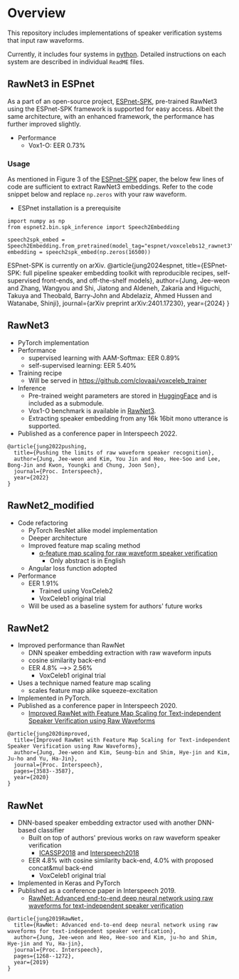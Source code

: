 # Overview
This repository includes implementations of speaker verification systems that input raw waveforms.

Currently, it includes four systems in [python](python/). 
Detailed instructions on each system are described in individual `ReadME` files.

## RawNet3 in ESPnet
As a part of an open-source project, [ESPnet-SPK](https://arxiv.org/abs/2401.17230), pre-trained RawNet3 using the ESPnet-SPK framework is supported for easy access.
Albeit the same architecture, with an enhanced framework, the performance has further improved slightly.
- Performance
  - Vox1-O: EER 0.73%
 
### Usage
As mentioned in Figure 3 of the [ESPnet-SPK](https://arxiv.org/abs/2401.17230) paper, the below few lines of code are sufficient to extract RawNet3 embeddings.
Refer to the code snippet below and replace `np.zeros` with your raw waveform.
- ESPnet installation is a prerequisite
```
import numpy as np 
from espnet2.bin.spk_inference import Speech2Embedding

speech2spk_embed = Speech2Embedding.from_pretrained(model_tag="espnet/voxcelebs12_rawnet3")
embedding = speech2spk_embed(np.zeros(16500)) 		 
```

ESPnet-SPK is currently on arXiv.
@article{jung2024espnet,
  title={ESPnet-SPK: full pipeline speaker embedding toolkit with reproducible recipes, self-supervised front-ends, and off-the-shelf models},
  author={Jung, Jee-weon and Zhang, Wangyou and Shi, Jiatong and Aldeneh, Zakaria and Higuchi, Takuya and Theobald, Barry-John and Abdelaziz, Ahmed Hussen and Watanabe, Shinji},
  journal={arXiv preprint arXiv:2401.17230},
  year={2024}
}

## RawNet3
- PyTorch implementation
- Performance
  - supervised learning with AAM-Softmax: EER 0.89%
  - self-supervised learning: EER 5.40%
- Training recipe
  - Will be served in https://github.com/clovaai/voxceleb_trainer 
- Inference
  - Pre-trained weight parameters are stored in [HuggingFace](https://huggingface.co/jungjee/RawNet3) and is included as a submodule.
  - Vox1-O benchmark is available in [RawNet3](python/RawNet3).
  - Extracting speaker embedding from any 16k 16bit mono utterance is supported.
- Published as a conference paper in Interspeech 2022. 
```
@article{jung2022pushing,
  title={Pushing the limits of raw waveform speaker recognition},
  author={Jung, Jee-weon and Kim, You Jin and Heo, Hee-Soo and Lee, Bong-Jin and Kwon, Youngki and Chung, Joon Son},
  journal={Proc. Interspeech},
  year={2022}
}
```

## RawNet2_modified
- Code refactoring
  - PyTorch ResNet alike model implementation
  - Deeper architecture
  - Improved feature map scaling method
    - [α-feature map scaling for raw waveform speaker verification]( https://doi.org/10.7776/ASK.2020.39.5.441 )
      - Only abstract is in English
  - Angular loss function adopted
- Performance
  - EER 1.91%
    - Trained using VoxCeleb2
    - VoxCeleb1 original trial
  - Will be used as a baseline system for authors' future works
## RawNet2

- Improved performance than RawNet
  - DNN speaker embedding extraction with raw waveform inputs
  - cosine similarity back-end
  - EER 4.8% -->> 2.56%
    - VoxCeleb1 original trial
- Uses a technique named feature map scaling
  - scales feature map alike squeeze-excitation
- Implemented in PyTorch.
- Published as a conference paper in Interspeech 2020. 
  - [Improved RawNet with Feature Map Scaling for Text-independent Speaker Verification using Raw Waveforms]( https://www.isca-speech.org/archive/Interspeech_2020/pdfs/1011.pdf ) 

```
@article{jung2020improved,
  title={Improved RawNet with Feature Map Scaling for Text-independent Speaker Verification using Raw Waveforms},
  author={Jung, Jee-weon and Kim, Seung-bin and Shim, Hye-jin and Kim, Ju-ho and Yu, Ha-Jin},
  journal={Proc. Interspeech},
  pages={3583--3587},
  year={2020}
}
```
## RawNet
- DNN-based speaker embedding extractor used with another DNN-based classifier
  - Built on top of authors' previous works on raw waveform speaker verification
    - [ICASSP2018](https://ieeexplore.ieee.org/abstract/document/8462575) and [Interspeech2018](https://www.isca-speech.org/archive/Interspeech_2018/pdfs/1608.pdf)
  - EER 4.8% with cosine similarity back-end, 4.0% with proposed concat&mul back-end
    - VoxCeleb1 original trial
- Implemented in Keras and PyTorch
- Published as a conference paper in Interspeech 2019. 
  - [RawNet: Advanced end-to-end deep neural network using raw waveforms for text-independent speaker verification]( https://isca-speech.org/archive/Interspeech_2019/pdfs/1982.pdf ) 

```
@article{jung2019RawNet,
  title={RawNet: Advanced end-to-end deep neural network using raw waveforms for text-independent speaker verification},
  author={Jung, Jee-weon and Heo, Hee-soo and Kim, ju-ho and Shim, Hye-jin and Yu, Ha-jin},
  journal={Proc. Interspeech},
  pages={1268--1272},
  year={2019}
}
```

